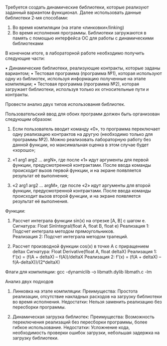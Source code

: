 Требуется создать динамические библиотеки, которые реализуют заданный вариантом функционал. Далее использовать данные библиотеки 2-мя способами: 

1.	Во время компиляции (на этапе «линковки»/linking)
2.	Во время исполнения программы. Библиотеки загружаются в память с помощью интерфейса ОС для работы с динамическими библиотеками

В конечном итоге, в лабораторной работе необходимо получить следующие части:

•	Динамические библиотеки, реализующие контракты, которые заданы вариантом;
•	Тестовая программа (программа №1), которая используют одну из библиотек, используя информацию полученные на этапе компиляции;
•	Тестовая программа (программа №2), которая загружает библиотеки, используя только их относительные пути и контракты.

Провести анализ двух типов использования библиотек.


Пользовательский ввод для обоих программ должен быть организован следующим образом:

1.	Если пользователь вводит команду «0», то программа переключает одну реализацию контрактов на другую (необходимо только для программы №2). Можно реализовать лабораторную работу без данной функции, но максимальная оценка в этом случае будет «хорошо»;

2.	«1 arg1 arg2 … argN», где после «1» идут аргументы для первой функции, предусмотренной контрактами. После ввода команды происходит вызов первой функции, и на экране появляется результат её выполнения;

3.	«2 arg1 arg2 … argM», где после «2» идут аргументы для второй функции, предусмотренной контрактами. После ввода команды происходит вызов второй функции, и на экране появляется результат её выполнения.

Функции:

1) Рассчет интеграла функции sin(x) на отрезке [A, B] с шагом e.
Сигнатура: Float SinIntegral(float A, float B, float e)	
Реализация 1: Подсчет интеграла методом прямоугольников.	
Реализация 2: Подсчет интеграла методом трапеций.

2) Рассчет производной функции cos(x) в точке A с приращением deltax
Сигнатура: Float Derivative(float A, float deltaX)
Реализация 1: 
f'(x) = (f(A + deltaX) – f(A))/deltaX
Реализация 2: 
f'(x) = (f(A + deltaX) – f(A-deltaX))/(2*deltaX)




Флаги для компиляции:
gcc -dynamiclib -o libmath.dylib libmath.c -lm


Анализ двух подходов

1) Линковка на этапе компиляции:
Преимущества: Простота реализации, отсутствие накладных расходов на загрузку библиотеки во время исполнения.
Недостатки: Нельзя заменить реализацию без пересборки программы.

2) Динамическая загрузка библиотек:
Преимущества: Возможность переключения реализаций без пересборки программы, более гибкое использование.
Недостатки: Усложнение кода, необходимость проверки ошибок загрузки, небольшая задержка на загрузку библиотеки.